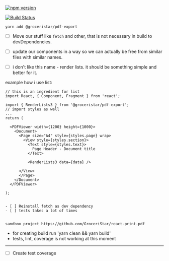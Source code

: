 
[![npm version](https://badge.fury.io/js/%40groceristar%2Fpdf-export.svg)](https://badge.fury.io/js/%40groceristar%2Fpdf-export)

[![Build Status](https://travis-ci.org/GroceriStar/pdf-export-component.svg?branch=master)](https://travis-ci.org/GroceriStar/pdf-export-component)




``` yarn add @groceristar/pdf-export ```

- [ ] Move our stuff like `fetch` and other, that is not necessary in build to devDependencies.


- [ ] update our components in a way so we can actually be free from similar files with similar names.

- [ ] i don't like this name - render lists.
it should be something simple and better for it.


example how i use list:



```
// this is an ingredient for list
import React, { Component, Fragment } from 'react';

import { RenderLists3 } from '@groceristar/pdf-export';
// import styles as well
...
return (

  <PDFViewer width={1200} height={1000}>
    <Document>
      <Page size="A4" style={styles.page} wrap>
        <View style={styles.section}>
          <Text style={styles.text}>
            Page Header - Document title
          </Text>

          <RenderLists3 data={data} />

      </View>
      </Page>
    </Document>
  </PDFViewer>

);


- [ ] Reinstall fetch as dev dependency
- [ ] tests takes a lot of times


sandbox project https://github.com/GroceriStar/react-print-pdf

```





 - for creating build run 'yarn clean && yarn build'
 - tests, lint, coverage is not working at this moment

---

- [ ] Create test coverage


<!---


# Groceristar-fetch module

#### Synopsis
  This is a module for using API like wrappers for getting food data for use in many projects. Just Like an database and fetch API in JS

[![Build Status](https://travis-ci.org/GroceriStar/groceristar-fetch.svg?branch=master)](https://travis-ci.org/GroceriStar/groceristar-fetch)
[![npm version](https://badge.fury.io/js/%40groceristar%2Fgrocery-component.svg)](https://badge.fury.io/js/%40groceristar%2Fgrocery-component)




[Introduction Article]()

[Trello board with current tasks]()

[Documentation Website]()


#### Installation

`npm install @groceristar/grocery-component`
or
`yarn add @groceristar/grocery-component`




#### Code Example

```

```



#### Tests

`npm test`


#### Contributors

@vadim9999, @atherdon


---
Tasks:
- [ ] [add tests]()
- [ ] [make build working nice]()
- [ ] ESLint resolver too https://medium.com/bootstart/why-you-should-use-babel-resolvers-210615fc41d
- [ ] ignore lib folder, so it will be created only when we publish it on npm. we don't need it locally. delete from source, then only ignore, so it wouldn't be at github repo...
---


Trello Board:

Sandbox Editor:

Created with help of this articles:
https://codeburst.io/how-to-create-and-publish-your-first-node-js-module-444e7585b738
https://medium.com/@adrianli/the-idiot-s-guide-to-publishing-a-react-component-to-npm-2b66b1ac03e0


-->
